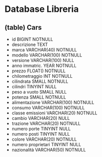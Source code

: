 # Database Libreria

## (table) Cars

- id                    BIGINT NOTNULL
- descrizione           TEXT
- marca                 VARCHAR(40) NOTNULL
- modello               VARCHAR(100) NOTNULL
- versione              VARCHAR(100) NULL
- anno immatric.        YEAR NOTNULL
- prezzo                FLOAT() NOTNULL
- chilometraggio        INT NOTNULL
- cilindrata            SMALL NOTNULL
- cilindri              TINYINT NULL 
- peso a vuoto          SMALL NULL
- potenza               SMALL <!-- cv/kw --> NOTNULL
- alimentazione         VARCHAR(100) NOTNULL
- consumo               VARCHAR(100) NOTNULL
- classe emissioni      VARCHAR(20) NOTNULL           
- cambio                VARCHAR(20) NULL 
- trazione              VARCHAR(20) NOTNULL
- numero porte          TINYINT NULL 
- numero posti          TINYINT NULL 
- colore                VARCHAR(20) NOTNULL
- numero proprietari    TINYINT NULL 
- nazionalità           VARCHAR(50) NOTNULL
           
